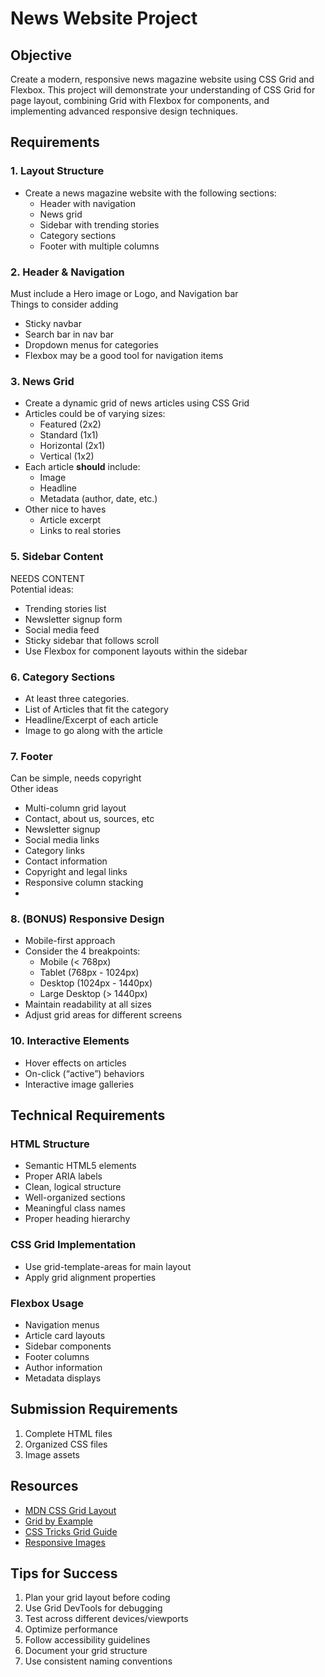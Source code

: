 # **News Website Project**

## **Objective**

Create a modern, responsive news magazine website using CSS Grid and Flexbox. This project will demonstrate your understanding of CSS Grid for page layout, combining Grid with Flexbox for components, and implementing advanced responsive design techniques.

## **Requirements**

### **1\. Layout Structure**

* Create a news magazine website with the following sections:  
  * Header with navigation  
  * News grid  
  * Sidebar with trending stories  
  * Category sections  
  * Footer with multiple columns

### **2\. Header & Navigation**

Must include a Hero image or Logo, and Navigation bar  
Things to consider adding

* Sticky navbar  
* Search bar in nav bar  
* Dropdown menus for categories  
* Flexbox may be a good tool for navigation items

### **3\. News Grid**

* Create a dynamic grid of news articles using CSS Grid  
* Articles could be of varying sizes:  
  * Featured (2x2)  
  * Standard (1x1)  
  * Horizontal (2x1)  
  * Vertical (1x2)  
* Each article **should** include:  
  * Image  
  * Headline  
  * Metadata (author, date, etc.)  
* Other nice to haves  
  * Article excerpt  
  * Links to real stories

### **5\. Sidebar Content**

NEEDS CONTENT  
Potential ideas:

* Trending stories list  
* Newsletter signup form  
* Social media feed  
* Sticky sidebar that follows scroll  
* Use Flexbox for component layouts within the sidebar

### **6\. Category Sections**

* At least three categories.  
* List of Articles that fit the category  
* Headline/Excerpt of each article  
* Image to go along with the article

### **7\. Footer**

Can be simple, needs copyright  
Other ideas

* Multi-column grid layout  
* Contact, about us, sources, etc  
* Newsletter signup  
* Social media links  
* Category links  
* Contact information  
* Copyright and legal links  
* Responsive column stacking  
* 

### **8\. (BONUS) Responsive Design**

* Mobile-first approach  
* Consider the 4 breakpoints:  
  * Mobile (\< 768px)  
  * Tablet (768px \- 1024px)  
  * Desktop (1024px \- 1440px)  
  * Large Desktop (\> 1440px)  
* Maintain readability at all sizes  
* Adjust grid areas for different screens

### **10\. Interactive Elements** 

* Hover effects on articles  
* On-click (“active”) behaviors  
* Interactive image galleries

## **Technical Requirements**

### **HTML Structure**

* Semantic HTML5 elements  
* Proper ARIA labels  
* Clean, logical structure  
* Well-organized sections  
* Meaningful class names  
* Proper heading hierarchy

### **CSS Grid Implementation**

* Use grid-template-areas for main layout  
* Apply grid alignment properties

### **Flexbox Usage**

* Navigation menus  
* Article card layouts  
* Sidebar components  
* Footer columns  
* Author information  
* Metadata displays

## **Submission Requirements**

1. Complete HTML files  
2. Organized CSS files  
3. Image assets

## **Resources**

* [MDN CSS Grid Layout](https://developer.mozilla.org/en-US/docs/Web/CSS/CSS_Grid_Layout)  
* [Grid by Example](https://gridbyexample.com/)  
* [CSS Tricks Grid Guide](https://css-tricks.com/snippets/css/complete-guide-grid/)  
* [Responsive Images](https://developer.mozilla.org/en-US/docs/Learn/HTML/Multimedia_and_embedding/Responsive_images)

## **Tips for Success**

1. Plan your grid layout before coding  
2. Use Grid DevTools for debugging  
3. Test across different devices/viewports  
4. Optimize performance  
5. Follow accessibility guidelines  
6. Document your grid structure  
7. Use consistent naming conventions

